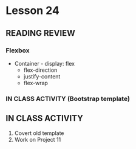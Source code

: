 # Lesson 24
    
## READING REVIEW

### Flexbox

* Container - display: flex
    * flex-direction
    * justify-content
    * flex-wrap


### IN CLASS ACTIVITY (Bootstrap template)

## IN CLASS ACTIVITY

1. Covert old template
2. Work on Project 11
